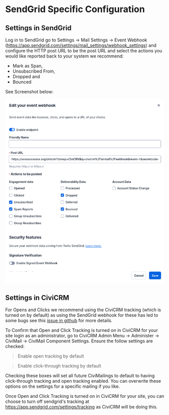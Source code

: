 # SendGrid Specific Configuration

## Settings in SendGrid
Log in to SendGrid go to Settings -> Mail Settings -> Event Webhook (https://app.sendgrid.com/settings/mail_settings/webhook_settings) and configure the HTTP post URL to be the post URL and select the actions you would like reported back to your system we recommend:

- Mark as Span,
- Unsubscribed From,
- Dropped and
- Bounced

See Screenshot below:

![SendGrid Webhook Settings Configuration Screenshot](./images/webhookSettings.png)

## Settings in CiviCRM
For Opens and Clicks we recommend using the CiviCRM tracking (which is turned on by default) as using the SendGrid webhook for these has led to some bugs see this [issue in github](https://github.com/aghstrategies/com.aghstrategies.airmail/issues/56) for more details.

To Confirm that Open and Click Tracking is turned on in CiviCRM for your site login as an administrator, go to CiviCRM Admin Menu -> Administer -> CiviMail -> CiviMail Component Settings. Ensure the follow settings are checked:

>  Enable open tracking by default

>  Enable click-through tracking by default

Checking these boxes will set all future CiviMailings to default to having click-through tracking and open tracking enabled. You can overwrite these options on the settings for a specific mailing if you like.

Once Open and Click Tracking is turned on in CiviCRM for your site, you can choose to turn off sendgrid's tracking at https://app.sendgrid.com/settings/tracking as CiviCRM will be doing this.
